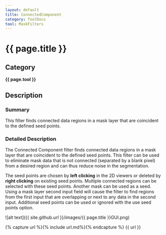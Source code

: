 ```yaml
---
layout: default
title: ConnectedComponent
category: ToolDocs 
tool: MaskFilters 
---
```


# {{ page.title }} 

## Category

**{{ page.tool }}**

## Description

### Summary

This filter finds connected data regions in a mask layer that are coincident to the defined seed points.

### Detailed Description

The Connected Component filter finds connected data regions in a mask layer that are coincident to the defined seed points. This filter can be used to eliminate mask data that is not connected (separated by a blank pixel) from a desired region and can thus reduce noise in the segmentation.

The seed points are chosen by **left clicking** in the 2D viewers or deleted by **right clicking** on existing seed points. Multiple connected regions can be selected with these seed points. Another mask can be used as a seed. Using a mask layer second input field will cause the filter to find regions from the first input that are overlapping or next to any data in the second input. Additional seed points can be used or ignored with the use seed points option.

![alt text]({{ site.github.url }}/images/{{ page.title }}GUI.png)

{% capture url %}{% include url.md%}{% endcapture %}
{{ url }}

